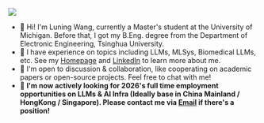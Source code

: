 ![](https://komarev.com/ghpvc/?username=wln20)
- 🌱 Hi! I'm Luning Wang, currently a Master's student at the University of Michigan. Before that, I got my B.Eng. degree from the Department of Electronic Engineering, Tsinghua University.
- 📖 I have experience on topics including LLMs, MLSys, Biomedical LLMs, etc. See my <a href='https://wln20.github.io'>Homepage</a> and <a href='https://www.linkedin.com/in/wangluning/'>LinkedIn</a> to learn more about me.
- 🤝 I'm open to discussion & collaboration, like cooperating on academic papers or open-source projects. Feel free to chat with me!
- 🔭 **I'm now actively looking for 2026's full time employment opportunities on LLMs & AI Infra (Ideally base in China Mainland / HongKong / Singapore). Please contact me via <a href='mailto:wangluning2@gmail.com'>Email</a> if there's a position!**
